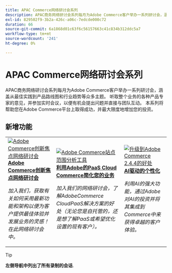 ```yaml
---
title: APAC Commerce网络研讨会系列
description: APAC商务网络研讨会系列每月为Adobe Commerce客户举办一系列研讨会，涵盖从最佳实践到产品路线图和行业趋势等众多主题。
exl-id: 829502f9-3b2a-426c-a06c-7edcde000c72
duration: 66
source-git-commit: 6a1868d01c63f6c56157663c41c834b312ddc5a7
workflow-type: tm+mt
source-wordcount: '241'
ht-degree: 0%

---
```


# APAC Commerce网络研讨会系列

APAC商务网络研讨会系列每月为Adobe Commerce客户举办一系列研讨会，涵盖从最佳实践到产品路线图和行业趋势等众多主题。 听取整个业务的各种产品专家的意见，并参加实时会议，以便有机会提出问题并直接与团队互动。 本系列将帮助您在Adobe Commerce平台上取得成功，并最大限度地增加您的投资。

## 新增功能

<table>
<tr>
  <td>
    <a href="https://experienceleague.adobe.com/docs/events/apac-commerce-recordings/2024/innovation-spotlight.html">
      <img alt="Adobe Commerce创新焦点网络研讨会" src="https://video.tv.adobe.com/v/3427965?format=jpeg" />
    </a>
     <div>
      <a href="https://experienceleague.adobe.com/docs/events/apac-commerce-recordings/2024/innovation-spotlight.html">
        <strong>Adobe Commerce创新焦点网络研讨会</strong>
      </a>
    </div>
    <p>
    <em>加入我们，获取有关如何采用最新功能和架构以便为客户提供最佳体验并发展业务的灵感！在此网络研讨会中。</em>
    <p>
  </td> 
  <td>
    <a href="https://experienceleague.adobe.com/docs/events/apac-commerce-recordings/2023/adobes-paas-cloud-commerce.html">
      <img alt="Adobe Commerce站点范围分析工具" src="https://video.tv.adobe.com/v/3419132?format=jpeg" />
    </a>
     <div>
      <a href="https://experienceleague.adobe.com/docs/events/apac-commerce-recordings/2023/adobes-paas-cloud-commerce.html">
        <strong>利用Adobe的PaaS Cloud Commerce简化您的业务</strong>
      </a>
    </div>
    <p>
    <em>加入我们的网络研讨会，了解AdobeCommerce CloudPaaS解决方案的好处（无论您是自托管的，还是想了解PaaS或希望优化设置的现有客户）。</em>
    <p>
  </td>
  <td>
    <a href="https://experienceleague.adobe.com/docs/events/apac-commerce-recordings/2023/ai-personalisation.html">
      <img alt="升级到Adobe Commerce 2.4.4的好处" src="https://video.tv.adobe.com/v/3419107?format=jpeg" />
    </a>
     <div>
      <a href="https://experienceleague.adobe.com/docs/events/apac-commerce-recordings/2023/ai-personalisation.html">
        <strong>AI驱动的个性化</strong>
      </a>
    </div>
    <p>
    <em>利用AI的强大功能，通过Adobe对AI的投资并将其集成到Commerce中来获得卓越的客户体验。</em>
    <p>
  </td>
</tr>
</table>

>[!TIP]
>
>**左侧导航中列出了所有录制的会话**.
